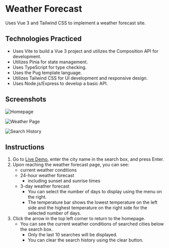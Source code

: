 # Weather Forecast

Uses Vue 3 and Tailwind CSS to implement a weather forecast site.

## Technologies Practiced

- Uses Vite to build a Vue 3 project and utilizes the Composition API for development.
- Utilizes Pinia for state management.
- Uses TypeScript for type checking.
- Uses the Pug template language.
- Utilizes Tailwind CSS for UI development and responsive design.
- Uses Node.js/Express to develop a basic API.

## Screenshots

![Homepage](https://i.imgur.com/53Y4Jva.png)

![Weather Page](https://i.imgur.com/mc1VfQ9.png)

![Search History](https://i.imgur.com/mCxl8QR.png)

## Instructions

1. Go to [Live Demo](https://weather-forecast-opal.vercel.app), enter the city name in the search box, and press Enter.
2. Upon reaching the weather forecast page, you can see:
   - current weather conditions
   - 24-hour weather forecast
      - including sunset and sunrise times
   - 3-day weather forecast
      - You can select the number of days to display using the menu on the right.
      - The temperature bar shows the lowest temperature on the left side and the highest temperature on the right side for the selected number of days.
3. Click the arrow in the top left corner to return to the homepage.
   - You can see the current weather conditions of searched cities below the search box.
     - Only the last 10 searches will be displayed.
     - You can clear the search history using the clear button.
